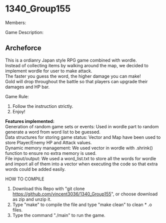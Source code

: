 # 1340_Group155

Members:  <br />



Game Description: <br />

**Archeforce** <br />
--------------------
This is a ordianry Japan style RPG game combined with wordle. <br />
Instead of collecting items by walking around the map, we decided to implement wordle for user to make attack. <br />
The faster you guess the word, the higher damage you can make! <br/>
Gold will drop throughout the battle so that players can upgrade their damages and HP bar. <br />

Game Rule: <br />
1. Follow the instruction strictly.
2. Enjoy!

**Features implemented:** <br/>
Generation of random game sets or events: Used in wordle part to random generate a word from word list to be guessed. <br/>
Data structures for storing game status: Vector and Map have been used to store Player/Enemy HP and Attack values.<br/>
Dynamic memory management: We used vector in wordle with .shrink() function to ensure no extra memory is used.<br/>
File input/output: We used a word_list.txt to store all the words for wordle and import all of them into a vector when executing the code so that extra words could be added easily.<br/>

HOW TO COMPILE <br/>
1. Download this Repo with "git clone https://github.com/vincent3036/1340_Group155", or choose download as zip and unzip it.
2. Type "make" to compile the file and type "make clean" to clean * .o files.<br/>
3. Type the command "./main" to run the game.<br/>
